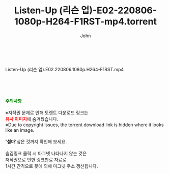 ﻿---
layout: post
title:  "Listen-Up (리슨 업)-E02-220806-1080p-H264-F1RST-mp4.torrent"
author: John
categories: [ 방송/음악 ]
tags: [  ]
image:  
description: "Listen-Up (리슨 업)-E02-220806-1080p-H264-F1RST-mp4 torrent 정보 공유"
toc: true
toc_sticky: true
---

<br>
<div class="view-img">
<a class="view_image" href="https://torrentmobile60.com/bbs/view_image.php?fn=%2Fdata%2Ffile%2Fmusic%2F3735182707_vVrjRSEA_b71a44f87ac8635454f5a0a7f13a365b046507f9.jpg" target="_blank"><img alt="" class="img-tag" content="https://torrentmobile60.com/data/file/music/3735182707_vVrjRSEA_b71a44f87ac8635454f5a0a7f13a365b046507f9.jpg" itemprop="image" src="https://torrentmobile60.com/data/file/music/thumb-3735182707_vVrjRSEA_b71a44f87ac8635454f5a0a7f13a365b046507f9_835x2212.jpg"/></a></div><div class="view-content" itemprop="description">
<p>Listen-Up (리슨 업).E02.220806.1080p.H264-F1RST.mp4<br/></p> </div>
    
<br><br><br>
<p data-ke-size="size16"><b><span style="color: green;">주의사항</span></b><br /><br />※저작권 문제로 인해 토렌트 다운로드 링크는<br /><b><span style="color: red;">유사 이미지</span></b>에 숨겨뒀습니다.<br />※Due to copyright issues, the torrent download link is hidden where it looks like an image.<br /><br /><b>'설마'</b>싶은 것까지 확인해 보세요.<br /><br />숨김링크 클릭 시 마그넷 나타나지 않는 것은<br />저작권으로 인한 링크만료 자료로<br />1시간 간격으로 봇에 의해 마그넷 주소 갱신됩니다.</p>
